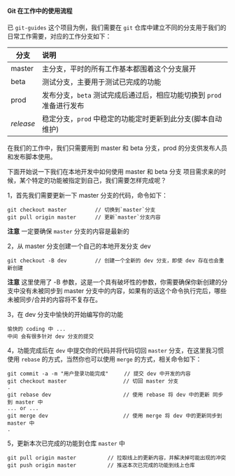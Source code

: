 #### Git 在工作中的使用流程
已 `git-guides` 这个项目为例，我们需要在 `git` 仓库中建立不同的分支用于我们的日常工作需要，对应的工作分支如下：

分支|说明  
--------|:--------
master|主分支，平时的所有工作基本都围着这个分支展开
beta|测试分支，主要用于测试已完成的功能
prod|发布分支，`beta` 测试完成后通过后，相应功能切换到 `prod` 准备进行发布
*release*|稳定分支，`prod` 中稳定的功能定时更新到此分支(脚本自动维护)

在我们的工作中，我们只需要用到 master 和 beta 分支，prod 的分支供发布人员和发布脚本使用。

下面开始说一下我们在本地开发中如何使用 master 和 beta 分支
项目需求来的时候，某个特定的功能被指定到自己，我们需要怎样完成呢？

1，首先我们需要更新一下 master 分支的代码，命令如下：

```
git checkout master 		// 切换到`master`分支
git pull origin master  	// 更新`master`分支内容
```
__注意__
一定要确保 `master` 分支的内容是最新的

2，从 master 分支创建一个自己的本地开发分支 dev

```
git checkout -B dev 		// 创建一个全新的 dev 分支，即使 dev 存在也会重新创建
```
__注意__
这里使用了 -B 参数，这是一个具有破坏性的参数，你需要确保你新创建的分支中没有未被同步到 master 分支中的内容，如果有的话这个命令执行完后，哪些未被同步/合并的内容将不复存在。

3，在 dev 分支中愉快的开始编写你的功能

```
愉快的 coding 中 ...
中间 会有很多针对 dev 分支的提交
```
4，功能完成后在 `dev` 中提交你的代码并将代码切回 `master` 分支，在这里我习惯使用 `rebase` 的方式，当然你也可以使用 `merge` 的方式，相关命令如下：

```
git commit -a -m "用户登录功能完成"     // 提交 dev 中开发的内容
git checkout master   				 // 切回 master 分支
.
git rebase dev 						 // 使用 rebase 将 dev 中的更新 同步到 master 中
... or ...
git merge dev 						 // 使用 merge 将 dev 中的更新同步到 master 中
.
```
5，更新本次已完成的功能到仓库 `master` 中

```
git pull origin master			// 拉取线上的更新内容，并解决掉可能出现的冲突
git push origin master			// 推送本次已完成的功能到线上仓库
```
